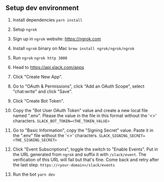 ## Setup dev environment
1. Install dependencies
`yarn install`

1. Setup `ngrok`
  1. Sign up in `ngrok` website: https://ngrok.com
  1. Install `ngrok` binary on Mac
    `brew install ngrok/ngrok/ngrok`
  1. Run `ngrok`
    `ngrok http 3000`

1. Head to https://api.slack.com/apps
  1. Click "Create New App".
  1. Go to "OAuth & Permissions", click "Add an OAuth Scope", select "chat:write" and click "Save".
  1. Click "Create Bot Token".
  1. Copy the "Bot User OAuth Token" value and create a new local file named ".env". Please the value in the file in this format without the '<>' characters.
    `SLACK_BOT_TOKEN=<THE_TOKEN_VALUE>`
  1. Go to "Basic Information", copy the "Signing Secret" value. Paste it in the ".env" file without the '<>' characters.
    `SLACK_SIGNING_SECRET=<THE_SIGNING_SECRET>`
  1. Click "Event Subscriptions", toggle the switch to "Enable Events". Put in the URL generated from `ngrok` and suffix it with `/slack/event`. The verification of this URL will fail but that's fine. Come back and retry after the last step.
    `https://<your-domain>/slack/events`

1. Run the bot
  `yarn dev`
